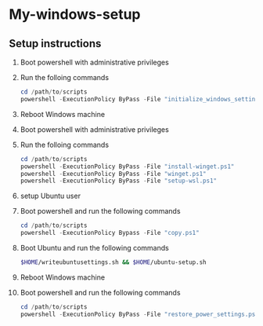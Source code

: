 # My-windows-setup

## Setup instructions

1. Boot powershell with administrative privileges
1. Run the folloing commands
    ```powershell
    cd /path/to/scripts
    powershell -ExecutionPolicy ByPass -File "initialize_windows_settings.ps1"
    ```

1. Reboot Windows machine
1. Boot powershell with administrative privileges
1. Run the folloing commands
    ```powershell
    cd /path/to/scripts
    powershell -ExecutionPolicy ByPass -File "install-winget.ps1"
    powershell -ExecutionPolicy ByPass -File "winget.ps1"
    powershell -ExecutionPolicy ByPass -File "setup-wsl.ps1"
    ```

1. setup Ubuntu user
1. Boot powershell and run the following commands
    ```powershell
    cd /path/to/scripts
    powershell -ExecutionPolicy Bypass -File "copy.ps1"
    ```

1. Boot Ubuntu and run the following commands
    ```sh
    $HOME/writeubuntusettings.sh && $HOME/ubuntu-setup.sh
    ```

1. Reboot Windows machine
1. Boot powershell and run the following commands 
    ```powershell
    cd /path/to/scripts
    powershell -ExecutionPolicy ByPass -File "restore_power_settings.ps1"
    ```
